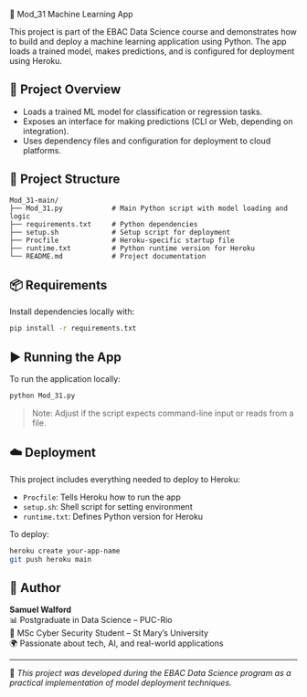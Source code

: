  🧠 Mod_31 Machine Learning App

This project is part of the EBAC Data Science course and demonstrates how to build and deploy a machine learning application using Python. The app loads a trained model, makes predictions, and is configured for deployment using Heroku.

## 🚀 Project Overview

- Loads a trained ML model for classification or regression tasks.
- Exposes an interface for making predictions (CLI or Web, depending on integration).
- Uses dependency files and configuration for deployment to cloud platforms.

## 📁 Project Structure

```
Mod_31-main/
├── Mod_31.py            # Main Python script with model loading and logic
├── requirements.txt     # Python dependencies
├── setup.sh             # Setup script for deployment
├── Procfile             # Heroku-specific startup file
├── runtime.txt          # Python runtime version for Heroku
└── README.md            # Project documentation
```

## 📦 Requirements

Install dependencies locally with:

```bash
pip install -r requirements.txt
```

## ▶️ Running the App

To run the application locally:

```bash
python Mod_31.py
```

> Note: Adjust if the script expects command-line input or reads from a file.

## ☁️ Deployment

This project includes everything needed to deploy to Heroku:

- `Procfile`: Tells Heroku how to run the app
- `setup.sh`: Shell script for setting environment
- `runtime.txt`: Defines Python version for Heroku

To deploy:

```bash
heroku create your-app-name
git push heroku main
```

## 🙋 Author

**Samuel Walford**  
📊 Postgraduate in Data Science – PUC-Rio  
🔐 MSc Cyber Security Student – St Mary’s University  
🌍 Passionate about tech, AI, and real-world applications

---

📝 *This project was developed during the EBAC Data Science program as a practical implementation of model deployment techniques.*
